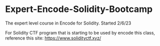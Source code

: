 # Expert-Encode-Solidity-Bootcamp
The expert level course in Encode for Solidity. Started 2/6/23

For Solidity CTF program that is starting to be used by encode this class, reference this site:
https://www.solidityctf.xyz/

